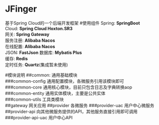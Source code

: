 # JFinger
基于Spring Cloud的一个后端开发框架 
#使用组件
Spring:	**SpringBoot**    
Cloud:	**Spring Cloud Hoxton.SR3**    
网关:	**Spring Gateway**    
服务注册:  **Alibaba Nacos**    
在线配置:  **Alibaba Nacos**    
JSON:	**FastJson**
数据库:	**Mybatis Plus**   
缓存:	**Redis**   
定时任务:	**Quartz**(集成暂未使用)    

#模块说明
##common:			通用基础模块   
	###common-config		通用配置模块，各微服务引用该模块即可   
	###common-core		通用核心模块，目前只包含日志及字典转换aop   
	###common-entity		通用实体模块，主要是公共实体   
	###common-utils		工具类模块  
##gateway			网关应用
##provider			各微服务 
	###provider-uac		用户中心微服务   
##provider-api			向其他微服务提供的API，其他服务直接引用即可调用   
	###provider-api-uac		用户中心API
